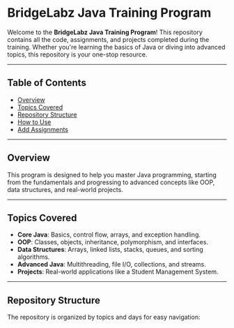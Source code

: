 # BridgeLabz Java Training Program

Welcome to the **BridgeLabz Java Training Program**! This repository contains all the code, assignments, and projects completed during the training. Whether you're learning the basics of Java or diving into advanced topics, this repository is your one-stop resource.

---

## Table of Contents
- [Overview](#overview)
- [Topics Covered](#topics-covered)
- [Repository Structure](#repository-structure)
- [How to Use](#how-to-use)
- [Add Assignments](#add-assignments)

---

## Overview
This program is designed to help you master Java programming, starting from the fundamentals and progressing to advanced concepts like OOP, data structures, and real-world projects.

---

## Topics Covered
- **Core Java**: Basics, control flow, arrays, and exception handling.
- **OOP**: Classes, objects, inheritance, polymorphism, and interfaces.
- **Data Structures**: Arrays, linked lists, stacks, queues, and sorting algorithms.
- **Advanced Java**: Multithreading, file I/O, collections, and streams.
- **Projects**: Real-world applications like a Student Management System.

---

## Repository Structure
The repository is organized by topics and days for easy navigation:
